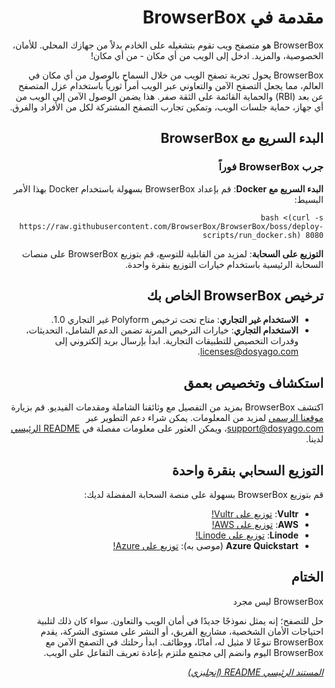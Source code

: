 <div dir="rtl">

# مقدمة في BrowserBox

BrowserBox هو متصفح ويب تقوم بتشغيله على الخادم بدلاً من جهازك المحلي. للأمان، الخصوصية، والمزيد. ادخل إلى الويب من أي مكان - من أي مكان!

BrowserBox يحول تجربة تصفح الويب من خلال السماح بالوصول من أي مكان في العالم، مما يجعل التصفح الآمن والتعاوني عبر الويب أمراً ثورياً باستخدام عزل المتصفح عن بعد (RBI) والحماية القائمة على الثقة صفر. هذا يضمن الوصول الآمن إلى الويب من أي جهاز، حماية جلسات الويب، وتمكين تجارب التصفح المشتركة لكل من الأفراد والفرق.

## البدء السريع مع BrowserBox

### جرب BrowserBox فوراً

**البدء السريع مع Docker**: قم بإعداد BrowserBox بسهولة باستخدام Docker بهذا الأمر البسيط:

```console
bash <(curl -s https://raw.githubusercontent.com/BrowserBox/BrowserBox/boss/deploy-scripts/run_docker.sh) 8080
```

**التوزيع على السحابة**: لمزيد من القابلية للتوسع، قم بتوزيع BrowserBox على منصات السحابة الرئيسية باستخدام خيارات التوزيع بنقرة واحدة.

## ترخيص BrowserBox الخاص بك

- **الاستخدام غير التجاري**: متاح تحت ترخيص Polyform غير التجاري 1.0.
- **الاستخدام التجاري**: خيارات الترخيص المرنة تضمن الدعم الشامل، التحديثات، وقدرات التخصيص للتطبيقات التجارية. ابدأ بإرسال بريد إلكتروني إلى licenses@dosyago.com.

## استكشاف وتخصيص بعمق

اكتشف BrowserBox بمزيد من التفصيل مع وثائقنا الشاملة ومقدمات الفيديو. قم بزيارة [موقعنا الرسمي](https://dosyago.com) لمزيد من المعلومات. يمكن شراء دعم التطوير عبر support@dosyago.com، ويمكن العثور على معلومات مفصلة في [README الرئيسي](https://github.com/BrowserBox/BrowserBox) لدينا.

## التوزيع السحابي بنقرة واحدة

قم بتوزيع BrowserBox بسهولة على منصة السحابة المفضلة لديك:

- **Vultr**: [توزيع على Vultr!](https://my.vultr.com/deploy)
- **AWS**: [توزيع على AWS!](https://aws.amazon.com/cloudformation)
- **Linode**: [توزيع على Linode!](https://cloud.linode.com/linodes/create)
- **Azure Quickstart** (موصى به): [توزيع على Azure!](https://portal.azure.com/#create/Microsoft.Template)

## الختام

BrowserBox ليس مجرد

 حل للتصفح؛ إنه يمثل نموذجًا جديدًا في أمان الويب والتعاون. سواء كان ذلك لتلبية احتياجات الأمان الشخصية، مشاريع الفريق، أو النشر على مستوى الشركة، يقدم BrowserBox تنوعًا لا مثيل له، أمانًا، ووظائف. ابدأ رحلتك في التصفح الآمن مع BrowserBox اليوم وانضم إلى مجتمع ملتزم بإعادة تعريف التفاعل على الويب.

*[المستند الرئيسي README (إنجليزي)](https://github.com/BrowserBox/BrowserBox)*

</div>

